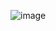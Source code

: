 ![image](https://github.com/parita2003/Basic-Frontend-Projects/assets/126491686/882b92f5-26f3-44de-80c7-6bee344f49a4)
